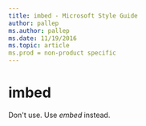```yaml
---
title: imbed - Microsoft Style Guide
author: pallep
ms.author: pallep
ms.date: 11/19/2016
ms.topic: article
ms.prod = non-product specific
---
```


# imbed

Don't use. Use *embed* instead.
